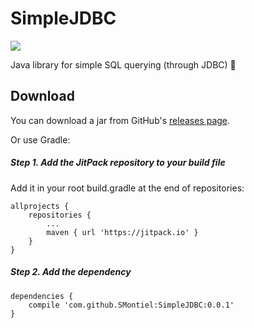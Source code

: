 # SimpleJDBC

[![](https://jitpack.io/v/SMontiel/SimpleJDBC.svg)](https://jitpack.io/#SMontiel/SimpleJDBC)

Java library for simple SQL querying (through JDBC) :slightly_smiling_face:

## Download

You can download a jar from GitHub's [releases page](https://github.com/SMontiel/SimpleJDBC/releases).

Or use Gradle:

##### **Step 1.** Add the JitPack repository to your build file

Add it in your root build.gradle at the end of repositories:

```
allprojects {
	repositories {
		...
		maven { url 'https://jitpack.io' }
	}
}
```

##### **Step 2.** Add the dependency

```
dependencies {
	compile 'com.github.SMontiel:SimpleJDBC:0.0.1'
}
```

